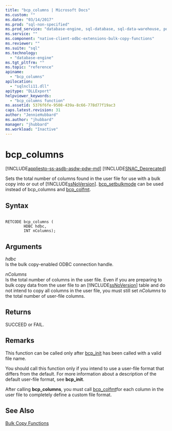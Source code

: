 ```yaml
---
title: "bcp_columns | Microsoft Docs"
ms.custom: ""
ms.date: "03/14/2017"
ms.prod: "sql-non-specified"
ms.prod_service: "database-engine, sql-database, sql-data-warehouse, pdw"
ms.service: ""
ms.component: "native-client-odbc-extensions-bulk-copy-functions"
ms.reviewer: ""
ms.suite: "sql"
ms.technology: 
  - "database-engine"
ms.tgt_pltfrm: ""
ms.topic: "reference"
apiname: 
  - "bcp_columns"
apilocation: 
  - "sqlncli11.dll"
apitype: "DLLExport"
helpviewer_keywords: 
  - "bcp_columns function"
ms.assetid: 5376f6fe-9508-439a-8c66-778d77f19ac3
caps.latest.revision: 31
author: "JennieHubbard"
ms.author: "jhubbard"
manager: "jhubbard"
ms.workload: "Inactive"
---
```

# bcp_columns
[!INCLUDE[appliesto-ss-asdb-asdw-pdw-md](../../includes/appliesto-ss-asdb-asdw-pdw-md.md)]
[!INCLUDE[SNAC_Deprecated](../../includes/snac-deprecated.md)]

  Sets the total number of columns found in the user file for use with a bulk copy into or out of [!INCLUDE[ssNoVersion](../../includes/ssnoversion-md.md)]. [bcp_setbulkmode](../../relational-databases/native-client-odbc-extensions-bulk-copy-functions/bcp-setbulkmode.md) can be used instead of bcp_columns and [bcp_colfmt](../../relational-databases/native-client-odbc-extensions-bulk-copy-functions/bcp-colfmt.md).  
  
## Syntax  
  
```  
  
RETCODE bcp_columns (  
        HDBC hdbc,  
        INT nColumns);  
```  
  
## Arguments  
 *hdbc*  
 Is the bulk copy-enabled ODBC connection handle.  
  
 *nColumns*  
 Is the total number of columns in the user file. Even if you are preparing to bulk copy data from the user file to an [!INCLUDE[ssNoVersion](../../includes/ssnoversion-md.md)] table and do not intend to copy all columns in the user file, you must still set *nColumns* to the total number of user-file columns.  
  
## Returns  
 SUCCEED or FAIL.  
  
## Remarks  
 This function can be called only after [bcp_init](../../relational-databases/native-client-odbc-extensions-bulk-copy-functions/bcp-init.md) has been called with a valid file name.  
  
 You should call this function only if you intend to use a user-file format that differs from the default. For more information about a description of the default user-file format, see **bcp_init**.  
  
 After calling **bcp_columns**, you must call [bcp_colfmt](../../relational-databases/native-client-odbc-extensions-bulk-copy-functions/bcp-colfmt.md)for each column in the user file to completely define a custom file format.  
  
## See Also  
 [Bulk Copy Functions](../../relational-databases/native-client-odbc-extensions-bulk-copy-functions/sql-server-driver-extensions-bulk-copy-functions.md)  
  
  
